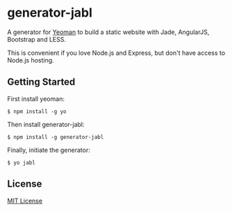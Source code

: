 # generator-jabl

A generator for [Yeoman](http://yeoman.io) to build a static website with Jade, AngularJS, Bootstrap and LESS.

This is convenient if you love Node.js and Express, but don't have access to Node.js hosting.

## Getting Started

First install yeoman:

    $ npm install -g yo

Then install generator-jabl:

    $ npm install -g generator-jabl

Finally, initiate the generator:

    $ yo jabl

## License

[MIT License](http://en.wikipedia.org/wiki/MIT_License)
